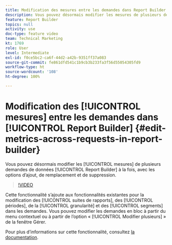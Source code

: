 ```yaml
---
title: Modification des mesures entre les demandes dans Report Builder
description: Vous pouvez désormais modifier les mesures de plusieurs demandes de données Report Builder à la fois, avec les options d’ajout, de remplacement et de suppression.
feature: Report Builder
topics: null
activity: use
doc-type: feature video
team: Technical Marketing
kt: 1769
role: User
level: Intermediate
exl-id: f0ce5bc2-ca6f-44d2-a42b-9351ff37a083
source-git-commit: fe861dfd541c1b9cb3b233fa3f56d55054305fd9
workflow-type: ht
source-wordcount: '108'
ht-degree: 100%

---
```


# Modification des [!UICONTROL mesures] entre les demandes dans [!UICONTROL Report Builder] {#edit-metrics-across-requests-in-report-builder}

Vous pouvez désormais modifier les [!UICONTROL mesures] de plusieurs demandes de données [!UICONTROL Report Builder] à la fois, avec les options d’ajout, de remplacement et de suppression.

>[!VIDEO](https://video.tv.adobe.com/v/23547/?quality=12)

Cette fonctionnalité s’ajoute aux fonctionnalités existantes pour la modification des [!UICONTROL suites de rapports], des [!UICONTROL périodes], de la [!UICONTROL granularité] et des [!UICONTROL segments] dans les demandes. Vous pouvez modifier les demandes en bloc à partir du menu contextuel ou à partir de l’option « [!UICONTROL Modifier plusieurs] » de la fenêtre Gérer.

Pour plus dʼinformations sur cette fonctionnalité, consultez [la documentation](https://experienceleague.adobe.com/docs/analytics/analyze/report-builder/manage-requests/edit-multiple-metrics.html?lang=fr).
